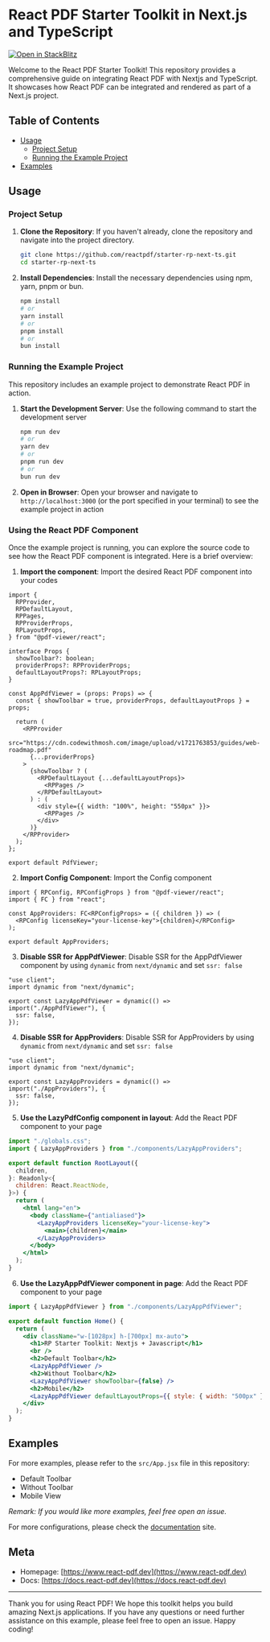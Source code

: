 # React PDF Starter Toolkit in Next.js and TypeScript

[![Open in StackBlitz](https://developer.stackblitz.com/img/open_in_stackblitz.svg)](https://stackblitz.com/github.com/pdf-viewer-react/starter-rp-next-ts)

Welcome to the React PDF Starter Toolkit! This repository provides a comprehensive guide on integrating React PDF with Nextjs and TypeScript. It showcases how React PDF can be integrated and rendered as part of a Next.js project.

## Table of Contents

- [Usage](#usage)
  - [Project Setup](#project-setup)
  - [Running the Example Project](#running-the-example-project)
- [Examples](#examples)

## Usage

### Project Setup

1. **Clone the Repository**: If you haven't already, clone the repository and navigate into the project directory.

   ```bash
   git clone https://github.com/reactpdf/starter-rp-next-ts.git
   cd starter-rp-next-ts
   ```

2. **Install Dependencies**: Install the necessary dependencies using npm, yarn, pnpm or bun.

   ```bash
   npm install
   # or
   yarn install
   # or
   pnpm install
   # or
   bun install
   ```

### Running the Example Project

This repository includes an example project to demonstrate React PDF in action.

1. **Start the Development Server**: Use the following command to start the development server

   ```bash
   npm run dev
   # or
   yarn dev
   # or
   pnpm run dev
   # or
   bun run dev
   ```

2. **Open in Browser**: Open your browser and navigate to `http://localhost:3000` (or the port specified in your terminal) to see the example project in action

### Using the React PDF Component

Once the example project is running, you can explore the source code to see how the React PDF component is integrated. Here is a brief overview:

1.  **Import the component**: Import the desired React PDF component into your codes

```tsx
import {
  RPProvider,
  RPDefaultLayout,
  RPPages,
  RPProviderProps,
  RPLayoutProps,
} from "@pdf-viewer/react";

interface Props {
  showToolbar?: boolean;
  providerProps?: RPProviderProps;
  defaultLayoutProps?: RPLayoutProps;
}

const AppPdfViewer = (props: Props) => {
  const { showToolbar = true, providerProps, defaultLayoutProps } = props;

  return (
    <RPProvider
      src="https://cdn.codewithmosh.com/image/upload/v1721763853/guides/web-roadmap.pdf"
      {...providerProps}
    >
      {showToolbar ? (
        <RPDefaultLayout {...defaultLayoutProps}>
          <RPPages />
        </RPDefaultLayout>
      ) : (
        <div style={{ width: "100%", height: "550px" }}>
          <RPPages />
        </div>
      )}
    </RPProvider>
  );
};

export default PdfViewer;
```

2. **Import Config Component**: Import the Config component

```tsx
import { RPConfig, RPConfigProps } from "@pdf-viewer/react";
import { FC } from "react";

const AppProviders: FC<RPConfigProps> = ({ children }) => (
  <RPConfig licenseKey="your-license-key">{children}</RPConfig>
);

export default AppProviders;
```

3. **Disable SSR for AppPdfViewer**: Disable SSR for the AppPdfViewer component by using `dynamic` from `next/dynamic` and set `ssr: false`

```tsx
"use client";
import dynamic from "next/dynamic";

export const LazyAppPdfViewer = dynamic(() => import("./AppPdfViewer"), {
  ssr: false,
});
```

4. **Disable SSR for AppProviders**: Disable SSR for AppProviders by using `dynamic` from `next/dynamic` and set `ssr: false`

```tsx
"use client";
import dynamic from "next/dynamic";

export const LazyAppProviders = dynamic(() => import("./AppProviders"), {
  ssr: false,
});
```

5. **Use the LazyPdfConfig component in layout**: Add the React PDF component to your page

```jsx
import "./globals.css";
import { LazyAppProviders } from "./components/LazyAppProviders";

export default function RootLayout({
  children,
}: Readonly<{
  children: React.ReactNode,
}>) {
  return (
    <html lang="en">
      <body className={"antialiased"}>
        <LazyAppProviders licenseKey="your-license-key">
          <main>{children}</main>
        </LazyAppProviders>
      </body>
    </html>
  );
}
```

6. **Use the LazyAppPdfViewer component in page**: Add the React PDF component to your page

```jsx
import { LazyAppPdfViewer } from "./components/LazyAppPdfViewer";

export default function Home() {
  return (
    <div className="w-[1028px] h-[700px] mx-auto">
      <h1>RP Starter Toolkit: Nextjs + Javascript</h1>
      <br />
      <h2>Default Toolbar</h2>
      <LazyAppPdfViewer />
      <h2>Without Toolbar</h2>
      <LazyAppPdfViewer showToolbar={false} />
      <h2>Mobile</h2>
      <LazyAppPdfViewer defaultLayoutProps={{ style: { width: "500px" } }} />
    </div>
  );
}
```

## Examples

For more examples, please refer to the `src/App.jsx` file in this repository:

- Default Toolbar
- Without Toolbar
- Mobile View

_Remark: If you would like more examples, feel free open an issue._

For more configurations, please check the [documentation](https://docs.react-pdf.dev) site.

## Meta
- Homepage: [https://www.react-pdf.dev](https://www.react-pdf.dev)
- Docs: [https://docs.react-pdf.dev](https://docs.react-pdf.dev)

---

Thank you for using React PDF! We hope this toolkit helps you build amazing Next.js applications. If you have any questions or need further assistance on this example, please feel free to open an issue. Happy coding!
